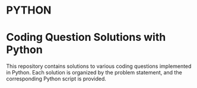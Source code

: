 # PYTHON

# Coding Question Solutions with Python

This repository contains solutions to various coding questions implemented in Python. Each solution is organized by the problem statement, and the corresponding Python script is provided. 
